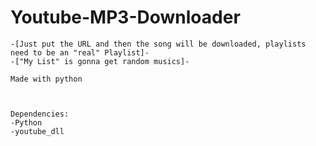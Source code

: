 # Youtube-MP3-Downloader

	-[Just put the URL and then the song will be downloaded, playlists need to be an "real" Playlist]-
	-["My List" is gonna get random musics]-

	Made with python



	Dependencies:
	-Python
	-youtube_dll
	
